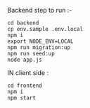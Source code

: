 

Backend 
step to run :-

    cd backend
    cp env.sample .env.local
    npm i
    export NODE_ENV=LOCAL
    npm run migration:up
    npm run seed:up
    node app.js

IN client side : 

    cd frontend
    npm i
    npm start

